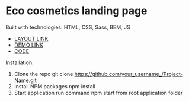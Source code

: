 # Eco cosmetics landing page

Built with technologies: HTML, CSS, Sass, BEM, JS

- [LAYOUT LINK](https://www.figma.com/file/Fz588JKGuPS2Bk21De4KE5/brand_of_eco-cosmetics-(Edit)?node-id=1%3A2)
- [DEMO LINK](https://RuslanaPodshyvalova.github.io/eco-cosmetics/)
- [CODE](https://github.com/RuslanaPodshyvalova/eco-cosmetics/tree/develop)

Installation:
1. Clone the repo
  git clone https://github.com/your_username_/Project-Name.git
2. Install NPM packages
  npm install
3. Start application 
  run command npm start from root application folder
  
